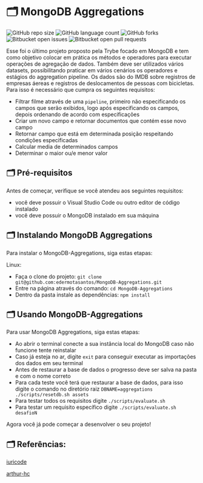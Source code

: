 # 🗂 MongoDB Aggregations

![GitHub repo size](https://img.shields.io/github/repo-size/iuricode/README-template?style=for-the-badge)
![GitHub language count](https://img.shields.io/github/languages/count/iuricode/README-template?style=for-the-badge)
![GitHub forks](https://img.shields.io/github/forks/iuricode/README-template?style=for-the-badge)
![Bitbucket open issues](https://img.shields.io/bitbucket/issues/iuricode/README-template?style=for-the-badge)
![Bitbucket open pull requests](https://img.shields.io/bitbucket/pr-raw/iuricode/README-template?style=for-the-badge)

Esse foi o último projeto proposto pela Trybe focado em MongoDB e tem como objetivo colocar em prática os métodos e operadores para executar operações de agregação de dados. Também deve ser utilizados vários datasets, possibilitando praticar em vários cenários os operadores e estágios do aggregation pipeline. Os dados são do IMDB sobre registros de empresas áereas e registros de deslocamentos de pessoas com bicicletas. Para isso é necessário que cumpra os seguintes requisitos:
- Filtrar filme através de uma `pipeline`, primeiro não especificando os campos que serão exibidos, logo após especificando os campos, depois ordenando de acordo com especificações
- Criar um novo campo e retornar documentos que contém esse novo campo
- Retornar campo que está em determinada posição respeitando condições especificadas
- Calcular media de determinados campos
- Determinar o maior ou/e menor valor

<!-- <img src="exemplo-image.png" alt="exemplo imagem"> -->

## 🗂 Pré-requisitos

Antes de começar, verifique se você atendeu aos seguintes requisitos:
* você deve possuir o Visual Studio Code ou outro editor de código instalado
* você deve possuir o MongoDB instalado em sua máquina
 
## 🗂 Instalando MongoDB Aggregations

Para instalar o MongoDB-Aggregations, siga estas etapas:

Linux:

* Faça o clone do projeto: 
`git clone git@github.com:edermotasantos/MongoDB-Aggregations.git`
* Entre na página através do comando:
`cd MongoDB-Aggregations`
* Dentro da pasta instale as dependências:
`npm install`

## 🗂 Usando MongoDB-Aggregations

Para usar MongoDB Aggregations, siga estas etapas:
* Ao abrir o terminal conecte a sua instância local do MongoDB caso não funcione tente reinstalar
* Caso já esteja no ar, digite `exit` para conseguir executar as importações dos dados em seu terminal
* Antes de restaurar a base de dados o progresso deve ser salva na pasta e com o nome correto
* Para cada teste você terá que restaurar a base de dados, para isso digite o comando no diretório raiz `DBNAME=aggregations ./scripts/resetdb.sh assets`
* Para testar todos os requisitos digite `./scripts/evaluate.sh`
* Para testar um requisito específico digite `./scripts/evaluate.sh desafioN`

Agora você já pode começar a desenvolver o seu projeto!

## 🗂 Referências:
<a href="https://github.com/iuricode/readme-template/blob/main/README-repository/iuricode.md">iuricode</a>

<a href="https://github.com/arthur-hc/Project-Cookmaster/edit/main/README.md">arthur-hc</a>

